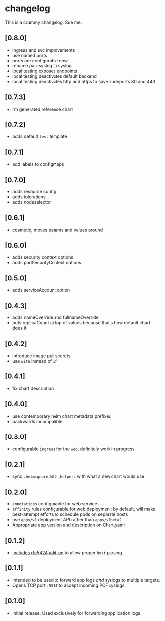 # changelog

This is a crummy changelog. Sue me.

## [0.8.0]

* ingress and svc improvements
* use named ports
* ports are configurable now
* rename pas-syslog to syslog
* local testing exposes endpoints
* local testing deactivates default backend
* local testing deactivates http and https to save nodeports 80 and 443

## [0.7.3]

* rm generated reference chart

## [0.7.2]

* adds default `test` template

## [0.7.1]

* add labels to configmaps

## [0.7.0]

* adds resource config
* adds tolerations
* adds nodeselector

## [0.6.1]

* cosmetic, moves params and values around

## [0.6.0]

* adds security context options
* adds podSecurityContext options

## [0.5.0]

* adds serviceAccount option

## [0.4.3]

* adds nameOverride and fullnameOverride
* puts replicaCount at top of values because that's how default chart does it

## [0.4.2]

* introduce image pull secrets
* use `with` instead of `if`

## [0.4.1]

* fix chart description

## [0.4.0]

* use contemporary helm chart metadata prefixes
* backwards incompatible

## [0.3.0]

* configurable `ingress` for the `web`, definitely work in progress

## [0.2.1]

* sync `.helmignore` and `_helpers` with what a new chart would use

## [0.2.0]

* `annotations` configurable for web service
* `affinity` rules configurable for web deployment; by default, will make best-attempt efforts to schedule pods on separate hosts
* use `apps/v1` deployment API rather than `apps/v1beta2`
* Appropriate app version and description on Chart.yaml

## [0.1.2]

* [Includes rfc5424 add-on](https://splunkbase.splunk.com/app/978/) to allow proper `host` parsing.

## [0.1.1]

* Intended to be used to forward app logs _and_ syslogs to multiple targets.
* Opens TCP port `:5514` to accept incoming PCF syslogs.

## [0.1.0]

* Initial release. Used exclusively for forwarding application logs.
